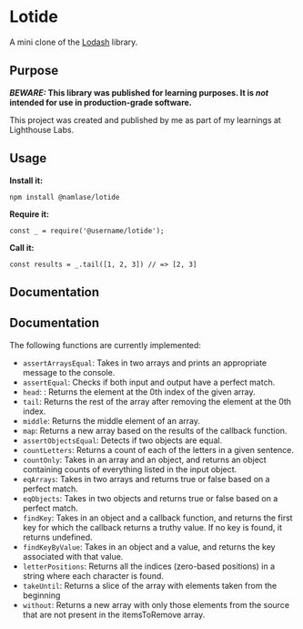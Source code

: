 # Lotide

A mini clone of the [Lodash](https://lodash.com) library.

## Purpose

**_BEWARE:_ This library was published for learning purposes. It is _not_ intended for use in production-grade software.**

This project was created and published by me as part of my learnings at Lighthouse Labs.

## Usage

**Install it:**

`npm install @namlase/lotide`

**Require it:**

`const _ = require('@username/lotide');`

**Call it:**

`const results = _.tail([1, 2, 3]) // => [2, 3]`

## Documentation

## Documentation

The following functions are currently implemented:

- `assertArraysEqual`: Takes in two arrays and prints an appropriate message to the console.
- `assertEqual`: Checks if both input and output have a perfect match.
- `head`: : Returns the element at the 0th index of the given array.
- `tail`: Returns the rest of the array after removing the element at the 0th index.
- `middle`: Returns the middle element of an array.
- `map`: Returns a new array based on the results of the callback function.
- `assertObjectsEqual`: Detects if two objects are equal.
- `countLetters`: Returns a count of each of the letters in a given sentence.
- `countOnly`: Takes in an array and an object, and returns an object containing counts of everything listed in the input object.
- `eqArrays`: Takes in two arrays and returns true or false based on a perfect match.
- `eqObjects`: Takes in two objects and returns true or false based on a perfect match.
- `findKey`: Takes in an object and a callback function, and returns the first key for which the callback returns a truthy value. If no key is found, it returns undefined.
- `findKeyByValue`: Takes in an object and a value, and returns the key associated with that value.
- `letterPositions`: Returns all the indices (zero-based positions) in a string where each character is found.
- `takeUntil`: Returns a slice of the array with elements taken from the beginning
- `without`: Returns a new array with only those elements from the source that are not present in the itemsToRemove array.
